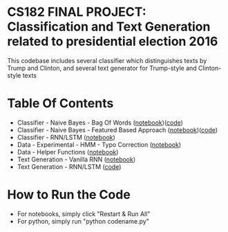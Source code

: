 # CS182 FINAL PROJECT: Classification and Text Generation related to presidential election 2016

This codebase includes several classifier which distinguishes texts by Trump and Clinton, and several text generator for Trump-style and Clinton-style texts

# Table Of Contents
- Classifier - Naive Bayes - Bag Of Words ([notebook](https://github.com/angierao/cs182-project/blob/master/src/notebooks/%5BClassification%5DNaive%20Bayes%20-%20Bag%20Of%20Words.ipynb))([code](https://github.com/angierao/cs182-project/blob/master/src/python/Naive_Bayes_Bag_Of_Words.py))
- Classifier - Naive Bayes - Featured Based Approach ([notebook](https://github.com/angierao/cs182-project/blob/master/src/notebooks/%5BClassification%5DNaive%20Bayes%20-%20Feature%20Based.ipynb))([code](https://github.com/angierao/cs182-project/blob/master/src/python/Naive_Bayes_Feature_Based.py))
- Classifier - RNN/LSTM ([notebook](https://github.com/angierao/cs182-project/blob/master/src/notebooks/%5BClassification%5DRNN%20LSTM%20for%20classification.ipynb))
- Data - Experimental - HMM - Typo Correction ([notebook](https://github.com/angierao/cs182-project/blob/master/src/notebooks/%5BData%5DCleaning%20-%20HMM.ipynb))
- Data - Helper Functions ([notebook](https://github.com/angierao/cs182-project/blob/master/src/notebooks/%5BData%5DHelper%20functions.ipynb))
- Text Generation - Vanilla RNN ([notebook]())
- Text Generation - RNN/LSTM ([code](https://github.com/angierao/cs182-project/blob/master/src/python/Text_Generation_LSTM.py))

# How to Run the Code

- For notebooks, simply click "Restart & Run All"
- For python, simply run "python codename.py"


